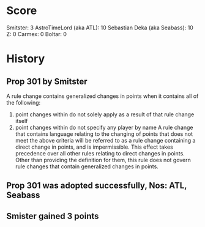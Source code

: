 Score
=====

Smitster: 3
AstroTimeLord (aka ATL): 10
Sebastian Deka (aka Seabass): 10
Z: 0
Carmex: 0
Boltar: 0

History
=======

Prop 301 by Smitster
--------------------
A rule change contains generalized changes in points when it contains all of the following:
 1. point changes within do not solely apply as a result of that rule change itself
 2. point changes within do not specify any player by name
A rule change that contains language relating to the changing of points that does not meet the above criteria will be referred to as a rule change containing a direct change in points, and is impermissible.  This effect takes precedence over all other rules relating to direct changes in points.
Other than providing the definition for them, this rule does not govern rule changes that contain generalized changes in points.

Prop 301 was adopted successfully, Nos: ATL, Seabass
----------------------------------------------------

Smister gained 3 points
-----------------------
